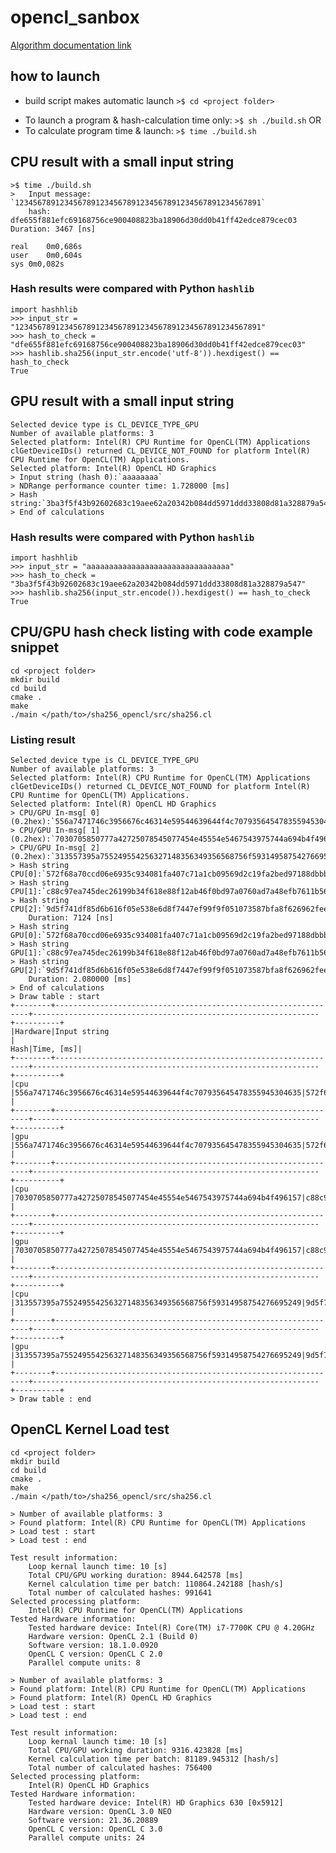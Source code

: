 # opencl_sanbox

[Algorithm documentation link](https://nvlpubs.nist.gov/nistpubs/FIPS/NIST.FIPS.180-4.pdf)

## how to launch
* build script makes automatic launch
    ```>$ cd <project folder>```
- To launch a program & hash-calculation time only:
    ```>$ sh ./build.sh```
OR
- To calculate program time & launch:
    ```>$ time ./build.sh```

## CPU result with a small input string
```
>$ time ./build.sh
>	Input message: `1234567891234567891234567891234567891234567891234567891`
	hash:	dfe655f881efc69168756ce900408823ba18906d30dd0b41ff42edce879cec03	Duration: 3467 [ns]

real	0m0,686s
user	0m0,604s
sys	0m0,082s
```
### Hash results were compared with Python `hashlib`
```
import hashhlib
>>> input_str = "1234567891234567891234567891234567891234567891234567891"
>>> hash_to_check = "dfe655f881efc69168756ce900408823ba18906d30dd0b41ff42edce879cec03"
>>> hashlib.sha256(input_str.encode('utf-8')).hexdigest() == hash_to_check
True
```

## GPU result with a small input string
```
Selected device type is CL_DEVICE_TYPE_GPU
Number of available platforms: 3
Selected platform: Intel(R) CPU Runtime for OpenCL(TM) Applications
clGetDeviceIDs() returned CL_DEVICE_NOT_FOUND for platform Intel(R) CPU Runtime for OpenCL(TM) Applications.
Selected platform: Intel(R) OpenCL HD Graphics
> Input string (hash 0):`aaaaaaaa`
> NDRange performance counter time:	1.728000 [ms]
> Hash string:`3ba3f5f43b92602683c19aee62a20342b084dd5971ddd33808d81a328879a547`
> End of calculations
```
### Hash results were compared with Python `hashlib`
```
import hashhlib
>>> input_str = "aaaaaaaaaaaaaaaaaaaaaaaaaaaaaaaa"
>>> hash_to_check = "3ba3f5f43b92602683c19aee62a20342b084dd5971ddd33808d81a328879a547"
>>> hashlib.sha256(input_str.encode()).hexdigest() == hash_to_check
True
```

## CPU/GPU hash check listing with code example snippet
```
cd <project folder>
mkdir build
cd build
cmake .
make
./main </path/to>/sha256_opencl/src/sha256.cl
```

### Listing result
```
Selected device type is CL_DEVICE_TYPE_GPU
Number of available platforms: 3
Selected platform: Intel(R) CPU Runtime for OpenCL(TM) Applications
clGetDeviceIDs() returned CL_DEVICE_NOT_FOUND for platform Intel(R) CPU Runtime for OpenCL(TM) Applications.
Selected platform: Intel(R) OpenCL HD Graphics
> CPU/GPU In-msg[ 0] (0.2hex):`556a7471746c3956676c46314e59544639644f4c707935645478355945304635`
> CPU/GPU In-msg[ 1] (0.2hex):`7030705850777a42725078545077454e45554e5467543975744a694b4f496157`
> CPU/GPU In-msg[ 2] (0.2hex):`313557395a755249554256327148356349356568756f59314958754276695249`
> Hash string CPU[0]:`572f68a70ccd06e6935c934081fa407c71a1cb09569d2c19fa2bed97188dbbb3
> Hash string CPU[1]:`c88c97ea745dec26199b34f618e88f12ab46f0bd97a0760ad7a48efb7611b56a
> Hash string CPU[2]:`9d5f741df85d6b616f05e538e6d8f7447ef99f9f051073587bfa8f626962fee7
	Duration: 7124 [ns]
> Hash string GPU[0]:`572f68a70ccd06e6935c934081fa407c71a1cb09569d2c19fa2bed97188dbbb3`
> Hash string GPU[1]:`c88c97ea745dec26199b34f618e88f12ab46f0bd97a0760ad7a48efb7611b56a`
> Hash string GPU[2]:`9d5f741df85d6b616f05e538e6d8f7447ef99f9f051073587bfa8f626962fee7`
	Duration: 2.080000 [ms]
> End of calculations
> Draw table : start
+--------+----------------------------------------------------------------+----------------------------------------------------------------+----------+
|Hardware|Input string                                                    |                                                            Hash|Time, [ms]|
+--------+----------------------------------------------------------------+----------------------------------------------------------------+----------+
|cpu     |556a7471746c3956676c46314e59544639644f4c707935645478355945304635|572f68a70ccd06e6935c934081fa407c71a1cb09569d2c19fa2bed97188dbbb3|0.00281   |
+--------+----------------------------------------------------------------+----------------------------------------------------------------+----------+
|gpu     |556a7471746c3956676c46314e59544639644f4c707935645478355945304635|572f68a70ccd06e6935c934081fa407c71a1cb09569d2c19fa2bed97188dbbb3|0.693333  |
+--------+----------------------------------------------------------------+----------------------------------------------------------------+----------+
|cpu     |7030705850777a42725078545077454e45554e5467543975744a694b4f496157|c88c97ea745dec26199b34f618e88f12ab46f0bd97a0760ad7a48efb7611b56a|0.00228   |
+--------+----------------------------------------------------------------+----------------------------------------------------------------+----------+
|gpu     |7030705850777a42725078545077454e45554e5467543975744a694b4f496157|c88c97ea745dec26199b34f618e88f12ab46f0bd97a0760ad7a48efb7611b56a|0.693333  |
+--------+----------------------------------------------------------------+----------------------------------------------------------------+----------+
|cpu     |313557395a755249554256327148356349356568756f59314958754276695249|9d5f741df85d6b616f05e538e6d8f7447ef99f9f051073587bfa8f626962fee7|0.002034  |
+--------+----------------------------------------------------------------+----------------------------------------------------------------+----------+
|gpu     |313557395a755249554256327148356349356568756f59314958754276695249|9d5f741df85d6b616f05e538e6d8f7447ef99f9f051073587bfa8f626962fee7|0.693333  |
+--------+----------------------------------------------------------------+----------------------------------------------------------------+----------+
> Draw table : end

```

## OpenCL Kernel Load test
```
cd <project folder>
mkdir build
cd build
cmake .
make
./main </path/to>/sha256_opencl/src/sha256.cl
```

```
> Number of available platforms: 3
> Found platform: Intel(R) CPU Runtime for OpenCL(TM) Applications
> Load test : start
> Load test : end

Test result information:
	Loop kernal launch time: 10 [s]
	Total CPU/GPU working duration: 8944.642578 [ms]
	Kernel calculation time per batch: 110864.242188 [hash/s]
	Total number of calculated hashes: 991641
Selected processing platform:
	Intel(R) CPU Runtime for OpenCL(TM) Applications
Tested Hardware information:
	Tested hardware device: Intel(R) Core(TM) i7-7700K CPU @ 4.20GHz
	Hardware version: OpenCL 2.1 (Build 0)
	Software version: 18.1.0.0920
	OpenCL C version: OpenCL C 2.0 
	Parallel compute units: 8
```

```
> Number of available platforms: 3
> Found platform: Intel(R) CPU Runtime for OpenCL(TM) Applications
> Found platform: Intel(R) OpenCL HD Graphics
> Load test : start
> Load test : end

Test result information:
	Loop kernal launch time: 10 [s]
	Total CPU/GPU working duration: 9316.423828 [ms]
	Kernel calculation time per batch: 81189.945312 [hash/s]
	Total number of calculated hashes: 756400
Selected processing platform:
	Intel(R) OpenCL HD Graphics
Tested Hardware information:
	Tested hardware device: Intel(R) HD Graphics 630 [0x5912]
	Hardware version: OpenCL 3.0 NEO 
	Software version: 21.36.20889
	OpenCL C version: OpenCL C 3.0 
	Parallel compute units: 24
```
